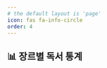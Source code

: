 ```yaml
---
# the default layout is 'page'
icon: fas fa-info-circle
order: 4
---
```



## 📊 장르별 독서 통계

<canvas id="genreChart"></canvas>

<script src="https://cdn.jsdelivr.net/npm/chart.js"></script>
<script>
  document.addEventListener('DOMContentLoaded', () => {
    const ctx = document.getElementById('genreChart').getContext('2d');
    const chart = new Chart(ctx, {
      type: 'bar',
      data: {
        labels: [{% for genre in site.posts | map: "genre" | uniq %}"{{ genre }}",{% endfor %}],
        datasets: [{
          label: '장르별 독서량',
          data: [{% for genre in site.posts | map: "genre" | uniq %}{{ site.posts | where: "genre", genre | size }},{% endfor %}],
          backgroundColor: 'rgba(54, 162, 235, 0.5)',
          borderColor: 'rgba(54, 162, 235, 1)',
          borderWidth: 1
        }]
      },
      options: {
        responsive: true,
        scales: {
          y: { beginAtZero: true }
        }
      }
    });
  });
</script>